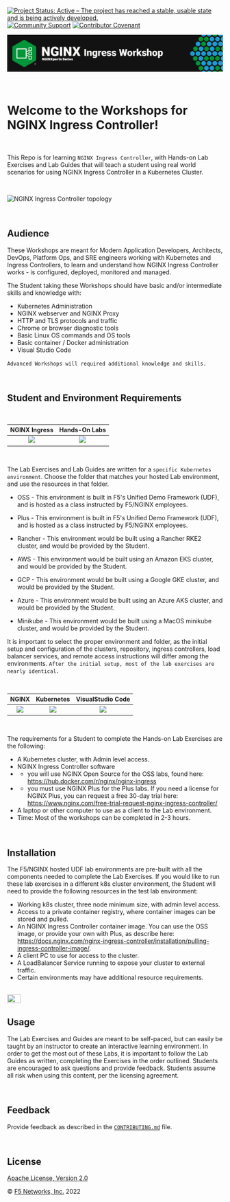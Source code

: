 [![Project Status: Active – The project has reached a stable, usable state and is being actively developed.](https://www.repostatus.org/badges/latest/active.svg)](https://www.repostatus.org/#active)
[![Community Support](https://badgen.net/badge/support/community/cyan?icon=awesome)](https://github.com/nginxinc//nginx-ingress-workshops/blob/main/SUPPORT.md)
[![Contributor Covenant](https://img.shields.io/badge/Contributor%20Covenant-2.1-4baaaa.svg)](https://github.com/nginxinc//nginx-ingress-workshops/blob/main/CODE_OF_CONDUCT.md)

![NGINX Ingress Workshop](media/nginx-ingress-workshop-banner.png)

<br>

# Welcome to the Workshops for NGINX Ingress Controller!

<br/>

This Repo is for learning `NGINX Ingress Controller`, with Hands-on Lab Exercises and Lab Guides that will teach a student using real world scenarios for using NGINX Ingress Controller in a Kubernetes Cluster.

<br>

![NGINX Ingress Controller topology](media/nic-topology.svg)

<br/>

## Audience

These Workshops are meant for Modern Application Developers, Architects, DevOps, Platform Ops, and SRE engineers working with Kubernetes and Ingress Controllers, to learn and understand how NGINX Ingress Controller works - is configured, deployed, monitored and managed.

The Student taking these Workshops should have basic and/or intermediate skills and knowledge with:

- Kubernetes Administration
- NGINX webserver and NGINX Proxy
- HTTP and TLS protocols and traffic
- Chrome or browser diagnostic tools
- Basic Linux OS commands and OS tools
- Basic container / Docker administration
- Visual Studio Code

`Advanced Workshops will required additional knowledge and skills.`

<br>

## Student and Environment Requirements

</br>

NGINX Ingress  |  Hands-On Labs
:-------------------------:|:-------------------------:
![](media/nginx-ingress-icon.png)  |  ![](media/developer-seated.svg)

<br/>

The Lab Exercises and Lab Guides are written for a `specific Kubernetes environment`.  Choose the folder that matches your hosted Lab environment, and use the resources in that folder.

- OSS -  This environment is built in F5's Unified Demo Framework (UDF), and is hosted as a class instructed by F5/NGINX employees.

- Plus - This environment is built in F5's Unified Demo Framework (UDF), and is hosted as a class instructed by F5/NGINX employees.

- Rancher - This environment would be built using a Rancher RKE2 cluster, and would be provided by the Student.

- AWS - This environment would be built using an Amazon EKS cluster, and would be provided by the Student.

- GCP - This environment would be built using a Google GKE cluster, and would be provided by the Student.

- Azure - This environment would be built using an Azure AKS cluster, and would be provided by the Student.

- Minikube - This environment would be built using a MacOS minikube cluster, and would be provided by the Student.

It is important to select the proper environment and folder, as the initial setup and configuration of the clusters, repository, ingress controllers, load balancer services, and remote access instructions will differ among the environments.  `After the initial setup, most of the lab exercises are nearly identical.`

<br>

NGINX  |  Kubernetes  |  VisualStudio Code
:-------------------------:|:-------------------------:|:-------------------------:
![](media/nginx-icon.png)  |  ![](media/kubernetes-icon.png)   |  ![](media/vs-code-icon.png)

<br/>

The requirements for a Student to complete the Hands-on Lab Exercises are the following:

- A Kubernetes cluster, with Admin level access.
- NGINX Ingress Controller software
- - you will use NGINX Open Source for the OSS labs, found here:  https://hub.docker.com/r/nginx/nginx-ingress  
- - you must use NGINX Plus for the Plus labs.  If you need a license for NGINX Plus, you can request a free 30-day trial here:  https://www.nginx.com/free-trial-request-nginx-ingress-controller/
- A laptop or other computer to use as a client to the Lab environment.
- Time:  Most of the workshops can be completed in 2-3 hours.  

<br>

## Installation

The F5/NGINX hosted UDF lab environments are pre-built with all the components needed to complete the Lab Exercises.  If you would like to run these lab exercises in a different k8s cluster environment, the Student will need to provide the following resources in the test lab environment:

- Working k8s cluster, three node minimum size, with admin level access.
- Access to a private container registry, where container images can be stored and pulled.
- An NGINX Ingress Controller container image.  You can use the OSS image, or provide your own with Plus, as describe here: https://docs.nginx.com/nginx-ingress-controller/installation/pulling-ingress-controller-image/.
- A client PC to use for access to the cluster.
- A LoadBalancer Service running to expose your cluster to external traffic.
- Certain environments may have additional resource requirements.

<br>

<img src="media/robot.svg" width=25% height=25%>

<br>

## Usage

The Lab Exercises and Guides are meant to be self-paced, but can easily be taught by an instructor to create an interactive learning environment.  In order to get the most out of these Labs, it is important to follow the Lab Guides as written, completing the Exercises in the order outlined.  Students are encouraged to ask questions and provide feedback.  Students assume all risk when using this content, per the licensing agreement.

<br>

## Feedback

Provide feedback as described in the [`CONTRIBUTING.md`](https://github.com/nginxinc/nginx-ingress-workshops/blob/main/CONTRIBUTING.md) file.

<br>

## License

[Apache License, Version 2.0](https://github.com/nginxinc/nginx-ingress-workshops/blob/main/LICENSE)

&copy; [F5 Networks, Inc.](https://www.f5.com/) 2022
